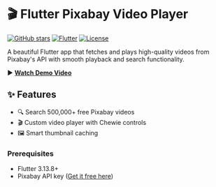# 🎬 Flutter Pixabay Video Player

[![GitHub stars](https://img.shields.io/github/stars/your-username/repo-name?style=social)](https://github.com/ADMusab12/flutter_pixabay_video_player.git)
[![Flutter](https://img.shields.io/badge/Flutter-3.13.8-blue)](https://flutter.dev)
[![License](https://img.shields.io/badge/License-MIT-green)](https://opensource.org/licenses/MIT)

A beautiful Flutter app that fetches and plays high-quality videos from Pixabay's API with smooth playback and search functionality.

▶️ **[Watch Demo Video](presentation/flutter_pixa_video_app.mp4)**  

## ✨ Features
- 🔍 Search 500,000+ free Pixabay videos
- 🎬 Custom video player with Chewie controls
- 🖼️ Smart thumbnail caching

### Prerequisites
- Flutter 3.13.8+
- Pixabay API key ([Get it free here](https://pixabay.com/api/docs/))

